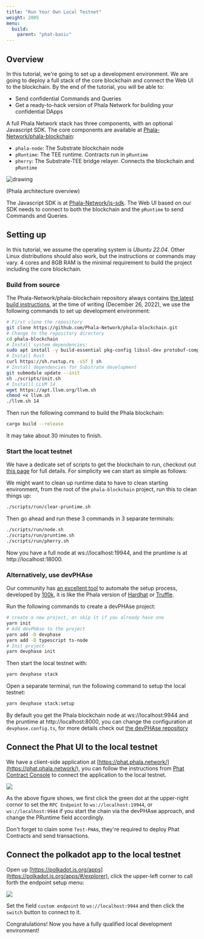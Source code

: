 ```yaml
---
title: "Run Your Own Local Testnet"
weight: 2005
menu:
  build:
    parent: "phat-basic"
---
```



## Overview

In this tutorial, we're going to set up a development environment. We are going to deploy a full stack of the core blockchain and connect the Web UI to the blockchain. By the end of the tutorial, you will be able to:

- Send confidential Commands and Queries
- Get a ready-to-hack version of Phala Network for building your confidential DApps

A full Phala Network stack has three components, with an optional Javascript SDK. The core components are available at [Phala-Network/phala-blockchain](https://github.com/Phala-Network/phala-blockchain):

- `phala-node`: The Substrate blockchain node
- `pRuntime`: The TEE runtime. Contracts run in `pRuntime`
- `pherry`: The Substrate-TEE bridge relayer. Connects the blockchain and `pRuntime`

<img src="/images/docs/developer/simple_architecture.png" alt="drawing" class="center"/>

(Phala architecture overview)

The Javascript SDK is at [Phala-Network/js-sdk](https://github.com/Phala-Network/js-sdk). The Web UI based on our SDK needs to connect to both the blockchain and the `pRuntime` to send Commands and Queries.

## Setting up

In this tutorial, we assume the operating system is *Ubuntu 22.04*. Other Linux distributions should also work, but the instructions or commands may vary.
4 cores and 8GB RAM is the minimal requirement to build the project including the core blockchain.

### Build from source

The Phala-Network/phala-blockchain repository always contains [the latest build instructions](https://github.com/Phala-Network/phala-blockchain#native-build), at the time of writing (December 26, 2022), we use the following commands to set up development environment:


```bash
# First clone the repository
git clone https://github.com/Phala-Network/phala-blockchain.git
# Change to the repository directory
cd phala-blockchain
# Install system dependencies:
sudo apt install -y build-essential pkg-config libssl-dev protobuf-compiler
# Install Rust
curl https://sh.rustup.rs -sSf | sh
# Install dependencies for Substrate development
git submodule update --init
sh ./scripts/init.sh
# Installl LLVM 14
wget https://apt.llvm.org/llvm.sh
chmod +x llvm.sh
./llvm.sh 14
```

Then run the following command to build the Phala blockchain:

```bash
cargo build --release
```

It may take about 30 minutes to finish.

### Start the locat testnet

We have a dedicate set of scripts to get the blockchain to run, checkout out [this page](https://github.com/Phala-Network/phala-blockchain/tree/master/scripts/run) for full details. For simplicity we can start as simple as follows:

We might want to clean up runtime data to have to clean starting environment, from the root of the `phala-blockchain` project, run this to clean things up:

```bash
./scripts/run/clear-pruntime.sh
```

Then go ahead and run these 3 commands in 3 separate terminals:

```bash
./scripts/run/node.sh
./scripts/run/pruntime.sh
./scripts/run/pherry.sh
```

Now you have a full node at ws://localhost:19944, and the pruntime is at http://localhost:18000.

### Alternatively, use devPHAse

Our community has [an excellent tool](https://github.com/l00k/devphase) to automate the setup process, developed by [100k](https://github.com/l00k), it is like the Phala version of [Hardhat](https://hardhat.org/) or [Truffle](https://trufflesuite.com/).

Run the following commands to create a devPHAse project:

```bash
# create a new project, or skip it if you already have one
yarn init
# Add devPHAse to the project
yarn add -D devphase
yarn add -D typescript ts-node
# Init project
yarn devphase init
```

Then start the local testnet with:

```bash
yarn devphase stack
```

Open a separate terminal, run the following command to setup the local testnet:

```bash
yarn devphase stack:setup
```

By default you get the Phala blockchain node at ws://localhost:9944 and the pruntime at http://localhost:8000, you can change the configuration at `devphase.config.ts`, for more details check out [the devPHAse repository](https://github.com/l00k/devphase#configuration)

## Connect the Phat UI to the local testnet

We have a client-side application at [https://phat.phala.network/](https://phat.phala.network/), you can follow the instructions from [Phat Contract Console](./deploy-contract/) to connect the application to the local testnet.

![](/images/build/phat-ui-to-testnet.png)

As the above figure shows, we first click the green dot at the upper-right cornor to set the `RPC Endpoint` to `ws://localhost:19944`, or `ws://localhost:9944` if you start the chain via the devPHAse approach, and change the PRuntime field accordingly. 

Don't forget to claim some `Test-PHA`s, they're required to deploy Phat Contracts and send transactions.

## Connect the polkadot app to the local testnet

Open up [https://polkadot.js.org/apps](https://polkadot.js.org/apps/#/explorer), click the upper-left corner to call forth the endpoint setup menu:

![](/images/build/phat-ui-to-polkadot-app.png)

Set the field `custom endpoint` to `ws://localhost:9944` and then click the `switch` button to connect to it.

Congratulations! Now you have a fully qualified local development environment!
